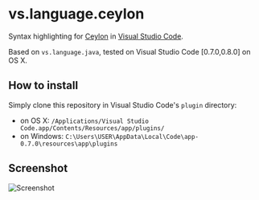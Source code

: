 # vs.language.ceylon
Syntax highlighting for [Ceylon](http://www.ceylon-lang.org) in [Visual Studio Code](https://code.visualstudio.com/).

Based on `vs.language.java`, tested on Visual Studio Code [0.7.0,0.8.0] on OS X.

## How to install

Simply clone this repository in Visual Studio Code's `plugin` directory:

- on OS X: `/Applications/Visual Studio Code.app/Contents/Resources/app/plugins/`
- on Windows: `C:\Users\USER\AppData\Local\Code\app-0.7.0\resources\app\plugins`
 
## Screenshot

![Screenshot](http://i.imgur.com/K3dZIT4.png)
